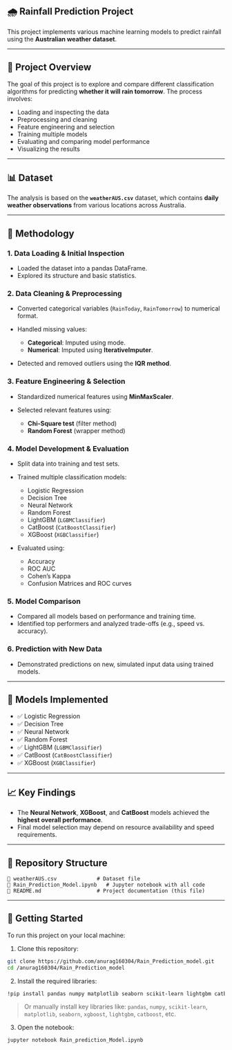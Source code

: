 

## 🌧️ Rainfall Prediction Project

This project implements various machine learning models to predict rainfall using the **Australian weather dataset**.

---

## 📌 Project Overview

The goal of this project is to explore and compare different classification algorithms for predicting **whether it will rain tomorrow**. The process involves:

* Loading and inspecting the data
* Preprocessing and cleaning
* Feature engineering and selection
* Training multiple models
* Evaluating and comparing model performance
* Visualizing the results

---

## 📊 Dataset

The analysis is based on the **`weatherAUS.csv`** dataset, which contains **daily weather observations** from various locations across Australia.

---

## 🧪 Methodology

### 1. Data Loading & Initial Inspection

* Loaded the dataset into a pandas DataFrame.
* Explored its structure and basic statistics.

### 2. Data Cleaning & Preprocessing

* Converted categorical variables (`RainToday`, `RainTomorrow`) to numerical format.
* Handled missing values:

  * **Categorical**: Imputed using mode.
  * **Numerical**: Imputed using **IterativeImputer**.
* Detected and removed outliers using the **IQR method**.

### 3. Feature Engineering & Selection

* Standardized numerical features using **MinMaxScaler**.
* Selected relevant features using:

  * **Chi-Square test** (filter method)
  * **Random Forest** (wrapper method)

### 4. Model Development & Evaluation

* Split data into training and test sets.
* Trained multiple classification models:

  * Logistic Regression
  * Decision Tree
  * Neural Network
  * Random Forest
  * LightGBM (`LGBMClassifier`)
  * CatBoost (`CatBoostClassifier`)
  * XGBoost (`XGBClassifier`)
* Evaluated using:

  * Accuracy
  * ROC AUC
  * Cohen’s Kappa
  * Confusion Matrices and ROC curves

### 5. Model Comparison

* Compared all models based on performance and training time.
* Identified top performers and analyzed trade-offs (e.g., speed vs. accuracy).

### 6. Prediction with New Data

* Demonstrated predictions on new, simulated input data using trained models.

---

## 🤖 Models Implemented

* ✅ Logistic Regression
* ✅ Decision Tree
* ✅ Neural Network
* ✅ Random Forest
* ✅ LightGBM (`LGBMClassifier`)
* ✅ CatBoost (`CatBoostClassifier`)
* ✅ XGBoost (`XGBClassifier`)

---

## 📈 Key Findings

* The **Neural Network**, **XGBoost**, and **CatBoost** models achieved the **highest overall performance**.
* Final model selection may depend on resource availability and speed requirements.

---

## 📁 Repository Structure

```
📄 weatherAUS.csv             # Dataset file  
📓 Rain_Prediction_Model.ipynb   # Jupyter notebook with all code  
📘 README.md                  # Project documentation (this file)
```

---

## 🚀 Getting Started

To run this project on your local machine:

1. Clone this repository:

```bash
git clone https://github.com/anurag160304/Rain_Prediction_model.git
cd /anurag160304/Rain_Prediction_model
```

2. Install the required libraries:

```bash
!pip install pandas numpy matplotlib seaborn scikit-learn lightgbm catboost xgboost mlxtend
```

> Or manually install key libraries like: `pandas`, `numpy`, `scikit-learn`, `matplotlib`, `seaborn`, `xgboost`, `lightgbm`, `catboost`, etc.

3. Open the notebook:

```bash
jupyter notebook Rain_prediction_Model.ipynb
```


